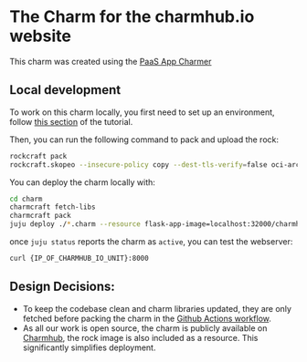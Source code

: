 # The Charm for the charmhub.io website

This charm was created using the [PaaS App Charmer](https://juju.is/docs/sdk/paas-charm)

## Local development

To work on this charm locally, you first need to set up an environment, follow [this section](https://juju.is/docs/sdk/write-your-first-kubernetes-charm-for-a-flask-app#heading--set-things-up) of the tutorial.

Then, you can run the following command to pack and upload the rock:

```bash
rockcraft pack
rockcraft.skopeo --insecure-policy copy --dest-tls-verify=false oci-archive:charmhub-io*.rock docker://localhost:32000/charmhub-io:1
```

You can deploy the charm locally with:

```bash
cd charm
charmcraft fetch-libs
charmcraft pack
juju deploy ./*.charm --resource flask-app-image=localhost:32000/charmhub-io:1
```

once `juju status` reports the charm as `active`, you can test the webserver:

```bash
curl {IP_OF_CHARMHUB_IO_UNIT}:8000
```

<!-- TODO: Add a section for connecting using browser -->

## Design Decisions:
- To keep the codebase clean and charm libraries updated, they are only fetched before packing the charm in the [Github Actions workflow](https://github.com/canonical/charmhub.io/blob/main/.github/workflows/publish_charm.yaml#L25).
- As all our work is open source, the charm is publicly available on [Charmhub](https://charmhub.io/charmhub-io), the rock image is also included as a resource. This significantly simplifies deployment.
